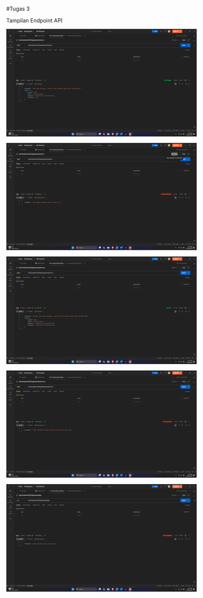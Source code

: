 #Tugas 3

Tampilan Endpoint API


![Postman POST CHECK IN](ss/Tugas3/checkin1.png)


![Postman POST CHECK IN KEDUA](ss/Tugas3/checkin2.png)


![Postman POST CHECK OUT](ss/Tugas3/checkout1.png)


![Postman POST CHECK OUT KEDUA](ss/Tugas3/checkout2.png)


![Postman REPORT](ss/Tugas3/report.png)